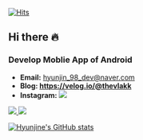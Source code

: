 <div align=left>	  
  
[![Hits](https://hits.seeyoufarm.com/api/count/incr/badge.svg?url=https%3A%2F%2Fgithub.com%2Fhyunjine&count_bg=%2379C83D&title_bg=%23555555&icon=&icon_color=%23E7E7E7&title=visitor&edge_flat=false)](https://hits.seeyoufarm.com)  
  
</div>

## Hi there 🔥

### Develop Moblie App of Android
* **Email:** hyunjin_98_dev@naver.com
* **Blog: https://velog.io/@thevlakk**
* **Instagram:** <a href="https://www.instagram.com/the.vlakk"><img src="https://img.shields.io/badge/-the.vlakk-red.svg"/>

<p align="left">
  <img src="https://img.shields.io/badge/Android-3DDC84?style=flat-square&logo=Android&logoColor=white"/>
  <img src="https://img.shields.io/badge/Kotlin-7F52FF?style=flat-square&logo=Kotlin&logoColor=white"/>
</p>

[![Hyunjine's GitHub stats](https://github-readme-stats.vercel.app/api?username=hyunjine)](https://github.com/anuraghazra/github-readme-stats)
